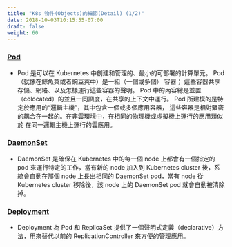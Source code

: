 ```yaml
---
title: "K8s 物件(Objects)的細節(Detail) (1/2)"
date: 2018-10-03T10:15:55-07:00
draft: false
weight: 60
---
```


### [Pod](https://kubernetes.io/docs/concepts/workloads/pods/pod/)
* Pod 是可以在 Kubernetes 中創建和管理的、最小的可部署的計算單元。 Pod （就像在鯨魚莢或者豌豆莢中）是一組（一個或多個） 容器； 這些容器共享存儲、網絡、以及怎樣運行這些容器的聲明。 Pod 中的內容總是並置（colocated）的並且一同調度，在共享的上下文中運行。 Pod 所建模的是特定於應用的“邏輯主機”，其中包含一個或多個應用容器， 這些容器是相對緊密的耦合在一起的。在非雲環境中，在相同的物理機或虛擬機上運行的應用類似於 在同一邏輯主機上運行的雲應用。

### [DaemonSet](https://kubernetes.io/docs/concepts/workloads/controllers/daemonset/)

* DaemonSet 是確保在 Kubernetes 中的每一個 node 上都會有一個指定的 pod 來運行特定的工作，當有新的 node 加入到 Kubernetes cluster 後，系統會自動在那個 node 上長出相同的 DaemonSet pod，當有 node 從 Kubernetes cluster 移除後，該 node 上的 DaemonSet pod 就會自動被清除掉。

### [Deployment](https://kubernetes.io/docs/concepts/workloads/controllers/deployment/)
* Deployment 為 Pod 和 ReplicaSet 提供了一個聲明式定義（declarative）方法，用來替代以前的 ReplicationController 來方便的管理應用。
